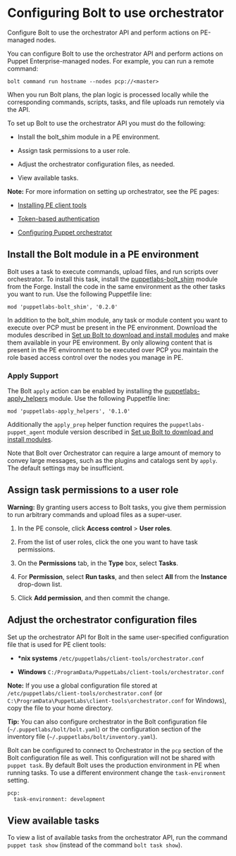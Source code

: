 # Configuring Bolt to use orchestrator

Configure Bolt to use the orchestrator API and perform actions on PE-managed nodes.

You can configure Bolt to use the orchestrator API and perform actions on Puppet Enterprise-managed nodes. For example, you can run a remote command:

```
bolt command run hostname --nodes pcp://<master> 
```

When you run Bolt plans, the plan logic is processed locally while the corresponding commands, scripts, tasks, and file uploads run remotely via the API.

To set up Bolt to use the orchestrator API you must do the following:

-   Install the bolt\_shim module in a PE environment.

-   Assign task permissions to a user role.

-   Adjust the orchestrator configuration files, as needed.

-   View available tasks.


**Note:** For more information on setting up orchestrator, see the PE pages:

-    [Installing PE client tools](https://puppet.com/docs/pe/latest/installing/installing_pe_client_tools.html) 

-    [Token-based authentication](https://puppet.com/docs/pe/latest/rbac/rbac_token_auth_intro.html#token-based-authentication) 

-    [Configuring Puppet orchestrator](https://puppet.com/docs/pe/latest/orchestrator/configuring_puppet_orchestrator.html) 


## Install the Bolt module in a PE environment

Bolt uses a task to execute commands, upload files, and run scripts over orchestrator. To install this task, install the [puppetlabs-bolt_shim](https://forge.puppet.com/puppetlabs/bolt_shim) module from the Forge. Install the code in the same environment as the other tasks you want to run. Use the following Puppetfile line:

```
mod 'puppetlabs-bolt_shim', '0.2.0'
```

In addition to the bolt\_shim module, any task or module content you want to execute over PCP must be present in the PE environment. Download the modules described in [Set up Bolt to download and install modules](installing_tasks_from_the_forge.md#) and make them available in your PE environment. By only allowing content that is present in the PE environment to be executed over PCP you maintain the role based access control over the nodes you manage in PE.

### Apply Support

The Bolt `apply` action can be enabled by installing the [puppetlabs-apply_helpers](https://forge.puppet.com/puppetlabs/apply_helpers) module. Use the following Puppetfile line:

```
mod 'puppetlabs-apply_helpers', '0.1.0'
```

Additionally the `apply_prep` helper function requires the `puppetlabs-puppet_agent` module version described in [Set up Bolt to download and install modules](installing_tasks_from_the_forge.md#).

Note that Bolt over Orchestrator can require a large amount of memory to convey large messages, such as the plugins and catalogs sent by `apply`. The default settings may be insufficient.

## Assign task permissions to a user role

**Warning:** By granting users access to Bolt tasks, you give them permission to run arbitrary commands and upload files as a super-user.

1.  In the PE console, click **Access control** \> **User roles**.

2.  From the list of user roles, click the one you want to have task permissions.

3.  On the **Permissions** tab, in the **Type** box, select **Tasks**.

4.  For **Permission**, select **Run tasks**, and then select **All** from the **Instance** drop-down list.

5.  Click **Add permission**, and then commit the change.


## Adjust the orchestrator configuration files

Set up the orchestrator API for Bolt in the same user-specified configuration file that is used for PE client tools:

-    **\*nix systems** `/etc/puppetlabs/client-tools/orchestrator.conf` 

-    **Windows** `C:/ProgramData/PuppetLabs/client-tools/orchestrator.conf` 


**Note:** If you use a global configuration file stored at `/etc/puppetlabs/client-tools/orchestrator.conf` \(or `C:\ProgramData\PuppetLabs\client-tools\orchestrator.conf` for Windows\), copy the file to your home directory.

**Tip:** You can also configure orchestrator in the Bolt configuration file \(`~/.puppetlabs/bolt/bolt.yaml`\) or the configuration section of the inventory file \(`~/.puppetlabs/bolt/inventory.yaml`\).

Bolt can be configured to connect to Orchestrator in the `pcp` section of the Bolt configuration file as well. This configuration will not be shared with `puppet task`. By default Bolt uses the production environment in PE when running tasks. To use a different environment change the `task-environment` setting.

```
pcp:
  task-environment: development
```

## View available tasks

To view a list of available tasks from the orchestrator API, run the command `puppet task show` \(instead of the command `bolt task show`\).

